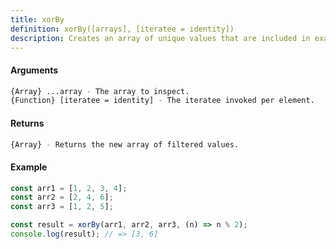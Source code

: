 ```yaml
---
title: xorBy
definition: xorBy([arrays], [iteratee = identity])
description: Creates an array of unique values that are included in exactly one of the given arrays
---
```



#### Arguments


```bash
{Array} ...array - The array to inspect.
{Function} [iteratee = identity] - The iteratee invoked per element.
```


#### Returns


```bash
{Array} - Returns the new array of filtered values.
```


#### Example


```ts
const arr1 = [1, 2, 3, 4];
const arr2 = [2, 4, 6];
const arr3 = [1, 2, 5];

const result = xorBy(arr1, arr2, arr3, (n) => n % 2);
console.log(result); // => [3, 6]
```